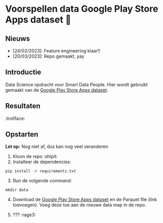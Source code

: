 # Voorspellen data Google Play Store Apps dataset :construction_worker:

## Nieuws
- [24/02/2023]: Feature engineering klaar!!
- [20/03/2023]: Repo gemaakt, yay

## Introductie
Data Science opdracht voor Smart Data People. Hier wordt gebruikt gemaakt van de [Google Play Store Apps dataset](https://www.kaggle.com/datasets/gauthamp10/google-playstore-apps/code). 

## Resultaten
:trollface:

## Opstarten

**Let op:** Nog niet af, dus kan nog veel veranderen

1. Kloon de repo :shipit:
2. Installeer de dependencies:
```
pip install -r requirements.txt
```
3. Run de volgende command:
```
mkdir data
```
4. Download de [Google Play Store Apps dataset](https://www.kaggle.com/datasets/gauthamp10/google-playstore-apps/code) en de Parquet file (link toevoegen). Voeg deze toe aan de nieuwe data map in de repo.

5. ??? :rage3: